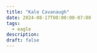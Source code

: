 ```yaml
---
title: "Kale Cavanaugh"
date: 2024-08-17T00:00:00-07:00
tags:
  - eagle
description:
draft: false
---
```

